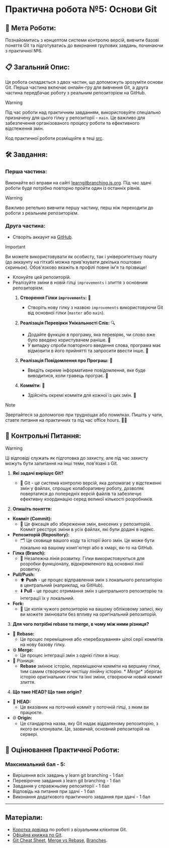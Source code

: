 # Практична робота №5: Основи Git

## 🎯 **Мета Роботи:**

Познайомитись з концептом системи контролю версій, вивчити базові поняття Git та підготуватись до виконання групових
завдань, починаючи з практичної №6.

## 📋 **Загальний Опис:**

Ця робота складається з двох частин, що допоможуть зрозуміти основи Git. Перша частина включає онлайн-гру для вивчення
Git, а друга частина передбачає роботу з реальним репозиторієм на GitHub.

> [!WARNING]
> Під час роботи над практичним завданням, використовуйте спеціально призначену для цього гілку у репозиторії - `main`.
> Це важливо для забезпечення організованого процесу роботи та ефективного відстеження змін.
>
> Код практичної роботи розміщуйте в теці [src](./src).

## 🛠️ **Завдання:**

### **Перша частина:**

Виконайте всі вправи на сайті [learngitbranching.js.org](https://learngitbranching.js.org/). Під час здачі роботи
буде потрібно повторно пройти один із останніх рівнів.

> [!WARNING]
> Важливо ретельно вивчити першу частину, перш ніж переходити до роботи з реальним репозиторієм.

### **Друга частина:**

- Створіть аккаунт на [GitHub](https://github.com/).

> [!IMPORTANT]
> Ви можете використовувати як особисту, так і університетську пошту (до аккаунту на гітхабі можна прив'язувати декілька
> поштових скриньок). Обов'язково вкажіть в профілі повне ім'я та прізвище!

- Клонуйте цей репозиторій.
- Реалізуйте зміни в новій гілці `improvements` і злиття з основним репозиторієм.
  1. **Створення Гілки `improvements`:** 🌱
     - Створіть нову гілку з назвою `improvements` використовуючи Git від основної гілки (`master` або `main`).

  2. **Реалізація Перевірки Унікальності Слів:** 🔍
     - Додайте функцію в програму, яка перевіряє, чи слово вже було введено користувачем раніше. 🚫
     - У випадку спроби повторного введення слова, програма має відмовити в його прийнятті та запросити ввести інше. 🔄

  3. **Реалізація Повідомлення про Програш:** 📢
     - Введіть окреме інформативне повідомлення, яке буде виводитися, коли гравець програє. 💬

  4. **Комміти:** 💾
     - Здійсніть окремі комміти для кожної із цих змін. 📌

> [!NOTE]
> Звертайтеся за допомогою при труднощах або помилках. Пишіть у чати, ставте питання на практичних та під час office hours. 💬👥

## 📝 **Контрольні Питання:**

> [!WARNING]
> Ці відповіді служать як підготовка до захисту, але під час захисту можуть бути запитання на інші теми, пов'язані з
> Git.

1. **Які задачі вирішує Git?**
    - 🎯 Git - це система контролю версій, яка допомагає у відстеженні змін у файлах, спрощує колаборативну роботу,
      дозволяє повертатися до попередніх версій файлів та забезпечує ефективну координацію серед великої кількості
      розробників.

2. **Опишіть поняття:**

- **Комміт (Commit):**
    - 📝 Це фіксація або збереження змін, внесених у репозиторій. Комміт реєструє зміни в усіх файлах, які були додані в
      індекс.
- **Репозиторій (Repository):**
    - 🗂️ Це сховище вашого коду та історії його змін. Це може бути локально на вашому комп'ютері або в хмарі, як-то на
      GitHub.
- **Гілка (Branch):**
    - 🌿 Незалежна лінія розвитку. Гілки використовуються для розробки функціоналу, відокремленого від основної лінії
      розвитку.
- **Pull/Push:**
    - ⬆️ **Push** - це процес відправлення змін з локального репозиторію в центральний (наприклад, на GitHub).
    - ⬇️ **Pull** - це процес отримання змін з центрального репозиторію та інтеграції їх у локальний.
- **Fork:**
    - 🍴 Це копія чужого репозиторію на вашому обліковому записі, яку ви можете змінювати без впливу на оригінальний
      репозиторій.

3. **Для чого потрібні rebase та merge, в чому між ними різниця?**

- 🔄 **Rebase:**
    - Це процес переміщення або «перебазування» цілої серії коммітів на нову базову гілку.
- ⚙️ **Merge:**
    - Це процес інтеграції змін з однієї гілки в іншу.
- 🤔 Різниця:
    - **Rebase** змінює історію, переміщаючи комміти на вершину гілки, тим самим створюючи чистішу лінійну історію. *
      *Merge** зберігає історію оригінальних гілок та їхні зміни, створюючи новий комміт злиття.

4. **Що таке HEAD? Що таке origin?**

- 📍 **HEAD:**
    - Це вказівник на поточний комміт у поточній гілці, з яким ви працюєте.
- 🌐 **Origin:**
    - Це стандартна назва, яку Git надає віддаленому репозиторію, з якого ви клонували. Це, зазвичай, основний
      репозиторій на сервері.

## 🌟 **Оцінювання Практичної Роботи:**

### Максимальний бал - 5:

- Вирішення всіх завдань у learn git branching - 1 бал
- Перевірочне завдання з learn git branching - 1 бал
- Завдання у справжньому репозиторії - 1 бал
- Відповідь на питання при здачі - 1 бал
- Виконання додаткового практичного завдання при здачі - 1 бал

---

## **Матеріали:**

- [Коротка довідка](/assignments_2023/res/git_gui.md) по роботі з візуальним клієнтом Git.
- [Офіцйна книжка по Git](https://git-scm.com/book/uk/v2).
- [Git Cheat Sheet](https://education.github.com/git-cheat-sheet-education.pdf), [Merge vs Rebase](https://www.atlassian.com/git/tutorials/merging-vs-rebasing), [Branches](https://www.atlassian.com/git/tutorials/using-branches).

